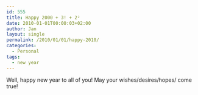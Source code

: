 ```yaml
---
id: 555
title: Happy 2000 + 3! + 2²
date: 2010-01-01T00:00:03+02:00
author: Jan
layout: single
permalink: /2010/01/01/happy-2010/
categories:
  - Personal
tags:
  - new year
---
```

Well, happy new year to all of you! May your wishes/desires/hopes/<insert words here> come true! </insert>